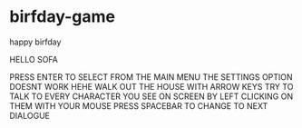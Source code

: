 # birfday-game
happy birfday

HELLO SOFA

PRESS ENTER TO SELECT FROM THE MAIN MENU
THE SETTINGS OPTION DOESNT WORK HEHE
WALK OUT THE HOUSE WITH ARROW KEYS
TRY TO TALK TO EVERY CHARACTER YOU SEE ON SCREEN BY LEFT CLICKING ON THEM WITH YOUR MOUSE 
PRESS SPACEBAR TO CHANGE TO NEXT DIALOGUE
